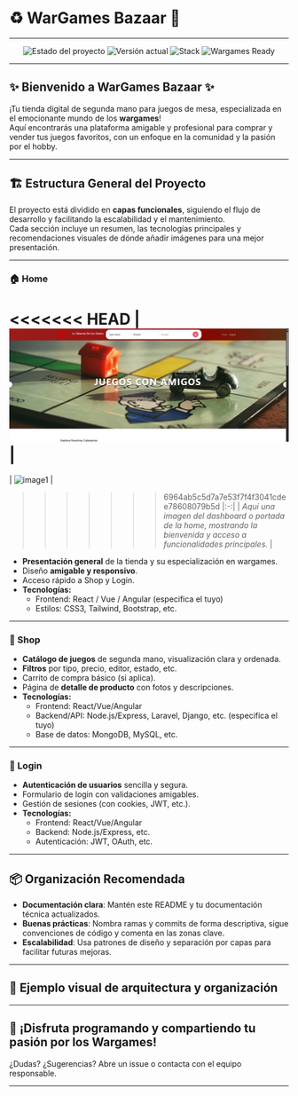 # ♻️ WarGames Bazaar 🎲

<!--
[ Aquí va la imagen principal de cabecera de la web. Añádela justo debajo de este comentario.  
Ejemplo:  
![Header principal](assets/header.jpg)  
]
-->

---

<p align="center">
  <img src="https://img.shields.io/badge/Estado-%F0%9F%9A%A7%20En%20Desarrollo-yellow" alt="Estado del proyecto" />
  <img src="https://img.shields.io/badge/Versi%C3%B3n-1.0.0-blue" alt="Versión actual" />
  <img src="https://img.shields.io/badge/Stack-Full%20Stack-green" alt="Stack" />
  <img src="https://img.shields.io/badge/Wargames%20Ready-%F0%9F%A7%AA-lightgrey" alt="Wargames Ready" />
</p>

---

## ✨ Bienvenido a **WarGames Bazaar** ✨

<!-- [Aquí puedes poner una imagen del dashboard de la Home o una captura principal de la web. Ejemplo:  
![Home Screenshot](assets/home.png) ] -->

¡Tu tienda digital de segunda mano para juegos de mesa, especializada en el emocionante mundo de los **wargames**!  
Aquí encontrarás una plataforma amigable y profesional para comprar y vender tus juegos favoritos, con un enfoque en la comunidad y la pasión por el hobby.

---

## 🏗️ Estructura General del Proyecto

El proyecto está dividido en **capas funcionales**, siguiendo el flujo de desarrollo y facilitando la escalabilidad y el mantenimiento.  
Cada sección incluye un resumen, las tecnologías principales y recomendaciones visuales de dónde añadir imágenes para una mejor presentación.

---

### 🏠 Home

<<<<<<< HEAD
| ![image1](view/images/readme/portada.jpg) |
=======
| ![image1](image1) |
>>>>>>> 6964ab5c5d7a7e53f7f4f3041cdee78608079b5d
|:-:|
| _Aquí una imagen del dashboard o portada de la home, mostrando la bienvenida y acceso a funcionalidades principales._ |

- **Presentación general** de la tienda y su especialización en wargames.
- Diseño **amigable y responsivo**.
- Acceso rápido a Shop y Login.
- **Tecnologías:**  
  - Frontend: React / Vue / Angular (especifica el tuyo)
  - Estilos: CSS3, Tailwind, Bootstrap, etc.

---

### 🛒 Shop

<!-- [Aquí puedes añadir una imagen de la vista de productos o catálogo, mostrando varios juegos de mesa. Ejemplo:  
![Shop Screenshot](assets/shop.png) ] -->

- **Catálogo de juegos** de segunda mano, visualización clara y ordenada.
- **Filtros** por tipo, precio, editor, estado, etc.
- Carrito de compra básico (si aplica).
- Página de **detalle de producto** con fotos y descripciones.
- **Tecnologías:**  
  - Frontend: React/Vue/Angular
  - Backend/API: Node.js/Express, Laravel, Django, etc. (especifica el tuyo)
  - Base de datos: MongoDB, MySQL, etc.

---

### 🔐 Login

<!-- [Aquí imagen del formulario de login, con algún detalle visual. Ejemplo:  
![Login Screenshot](assets/login.png) ] -->

- **Autenticación de usuarios** sencilla y segura.
- Formulario de login con validaciones amigables.
- Gestión de sesiones (con cookies, JWT, etc.).
- **Tecnologías:**  
  - Frontend: React/Vue/Angular
  - Backend: Node.js/Express, etc.
  - Autenticación: JWT, OAuth, etc.

---

## 📦 Organización Recomendada

- **Documentación clara**: Mantén este README y tu documentación técnica actualizados.
- **Buenas prácticas**: Nombra ramas y commits de forma descriptiva, sigue convenciones de código y comenta en las zonas clave.
- **Escalabilidad**: Usa patrones de diseño y separación por capas para facilitar futuras mejoras.

---

## 🎨 Ejemplo visual de arquitectura y organización

<!-- [Aquí puedes añadir un diagrama visual de la arquitectura tecnológica o el flujo de la aplicación. Ejemplo:  
![Arquitectura](assets/arquitectura.png) ] -->

---

## 🚀 ¡Disfruta programando y compartiendo tu pasión por los Wargames!

¿Dudas? ¿Sugerencias? Abre un issue o contacta con el equipo responsable.

---
